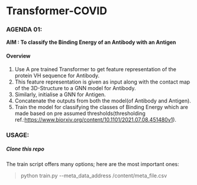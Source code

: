 # Transformer-COVID

### AGENDA 01:
   **AIM : To classify the Binding Energy of an Antibody with an Antigen**
   
   #### Overview
   1. Use A pre trained Transformer to get feature representation of the protein VH sequence for Antibody.
   2. This feature representation is given as input along with the contact map of the    3D-Structure to a GNN model for Antibody.
   3. Similarly, initialise a GNN for Antigen.
   4. Concatenate the outputs from both the model(of Antibody and Antigen). 
   5. Train the model for classifying the classes of Binding Energy which are made based on pre assumed thresholds(thresholding ref.:https://www.biorxiv.org/content/10.1101/2021.07.08.451480v1).

### USAGE:
##### Clone this repo

The train script offers many options; here are the most important ones:
> python train.py --meta_data_address /content/meta_file.csv

